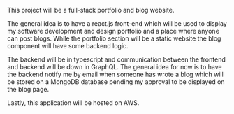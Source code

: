 This project will be a full-stack portfolio and blog website. 

The general idea is to have a react.js front-end which will be used to display my software development and design portfolio
and a place where anyone can post blogs. While the portfolio section will be a static website the blog component will have some backend logic.

The backend will be in typescript and communication between the frontend and  backend will be down in GraphQL. The general idea for now
is to have the backend notify me by email when someone has wrote a blog which will be stored on a MongoDB database pending my approval to be
displayed on the blog page.

Lastly, this application will be hosted on AWS.
